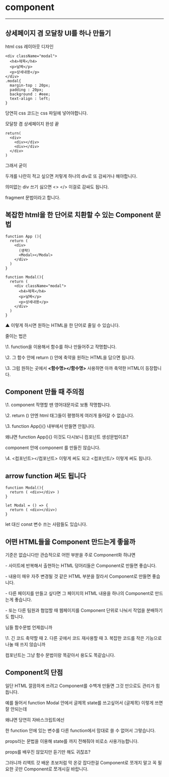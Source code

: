 # component
---

## 상세페이지 겸 모달창 UI를 하나 만들기

 

 html css 레이아웃 디자인

```
<div className="modal">
  <h4>제목</h4>
  <p>날짜</p>
  <p>상세내용</p>
</div>
.modal{
  margin-top : 20px;
  padding : 20px;
  background : #eee;
  text-align : left;
}
```

당연히 css 코드는 css 파일에 넣어야합니다. 

모달창 겸 상세페이지 완성 끝  

```
return(
  <div>
    <div></div>
    <div></div>
  </div>
)
```

그래서 굳이 <div> 두개를 나란히 적고 싶으면 저렇게 하나의 div로 또 감싸거나 해야합니다.

의미없는 div 쓰기 싫으면 <> </> 이걸로 감싸도 됩니다. 

fragment 문법이라고 합니다. 

## 복잡한 html을 한 단어로 치환할 수 있는 Component 문법

```
function App (){
  return (
    <div>
      (생략)
      <Modal></Modal>
    </div>
  )
}

function Modal(){
  return (
    <div className="modal">
      <h4>제목</h4>
      <p>날짜</p>
      <p>상세내용</p>
    </div>
  )
}
```

▲ 이렇게 하시면 원하는 HTML을 한 단어로 줄일 수 있습니다.

줄이는 법은

\1. function을 이용해서 함수를 하나 만들어주고 작명합니다. 

\2. 그 함수 안에 return () 안에 축약을 원하는 HTML을 담으면 됩니다.

\3. 그럼 원하는 곳에서 **<함수명></함수명>** 사용하면 아까 축약한 HTML이 등장합니다.

 

 ## Component 만들 때 주의점  

\1. component 작명할 땐 영어대문자로 보통 작명합니다.

\2. return () 안엔 html 태그들이 평행하게 여러개 들어갈 수 없습니다.

\3. function App(){} 내부에서 만들면 안됩니다. 

왜냐면 function App(){} 이것도 다시보니 컴포넌트 생성문법이죠?

component 안에 component 를 만들진 않습니다. 

\4. <컴포넌트></컴포넌트> 이렇게 써도 되고 <컴포넌트/> 이렇게 써도 됩니다. 

## arrow function 써도 됩니다

```
function Modal(){
  return ( <div></div> )
}

let Modal = () => {
  return ( <div></div>) 
}
```

let 대신 const 변수 쓰는 사람들도 있습니다. 

 ## 어떤 HTML들을 Component 만드는게 좋을까

기준은 없습니다만 관습적으로 어떤 부분을 주로 Component화 하냐면

\- 사이트에 반복해서 출현하는 HTML 덩어리들은 Component로 만들면 좋습니다.

\- 내용이 매우 자주 변경될 것 같은 HTML 부분을 잘라서 Component로 만들면 좋습니다.

\- 다른 페이지를 만들고 싶다면 그 페이지의 HTML 내용을 하나의 Component로 만드는게 좋습니다.

\- 또는 다른 팀원과 협업할 때 웹페이지를 Component 단위로 나눠서 작업을 분배하기도 합니다. 

 

님들 함수문법 언제씁니까

\1. 긴 코드 축약할 때 2. 다른 곳에서 코드 재사용할 때 3. 복잡한 코드를 작은 기능으로 나눌 때 쓰지 않습니까 

컴포넌트는 그냥 함수 문법이랑 똑같아서 용도도 똑같습니다. 

## Component의 단점

일단 HTML 깔끔하게 쓰려고 Component를 수백개 만들면 그것 만으로도 관리가 힘듭니다.

예를 들어서 function Modal 안에서 글제목 state를 쓰고싶어서 {글제목} 이렇게 쓰면 잘 안되는데 

왜냐면 당연히 자바스크립트에선

한 function 안에 있는 변수를 다른 function에서 맘대로 쓸 수 없어서 그렇습니다. 

props라는 문법을 이용해 state를 <Modal>까지 전해줘야 비로소 사용가능합니다.

 

props를 배우진 않았지만 듣기만 해도 귀찮죠?

그러니까 리액트 갓 배운 초보처럼 막 온갖 잡다한걸 Component로 쪼개지 말고 꼭 필요한 곳만 Component로 쪼개시길 바랍니다.